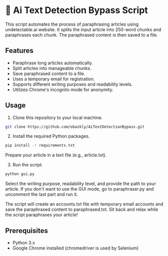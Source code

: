 # 📝 Ai Text Detection Bypass Script

This script automates the process of paraphrasing articles using undetectable.ai website. It splits the input article into 250-word chunks and paraphrases each chunk. The paraphrased content is then saved to a file.

## Features

- Paraphrase long articles automatically.
- Split articles into manageable chunks.
- Save paraphrased content to a file.
- Uses a temporary email for registration.
- Supports different writing purposes and readability levels.
- Utilizes Chrome's incognito mode for anonymity.

## Usage

1. Clone this repository to your local machine.

```bash
git clone https://github.com/obaskly/AiTextDetectionBypass.git
```

2. Install the required Python packages.

  ```bash
  pip install -r requirements.txt
  ```

Prepare your article in a text file (e.g., article.txt).

3. Run the script.

  ```bash
  python gui.py
  ```

Select the writing purpose, readability level, and provide the path to your article.
If you don't want to use the GUI mode, go to paraphraser.py and uncomment the last part and run it.

The script will create an accounts.txt file with temporary email accounts and save the paraphrased content to paraphrased.txt.
Sit back and relax while the script paraphrases your article!

## Prerequisites

- Python 3.x
- Google Chrome installed (chromedriver is used by Selenium)
